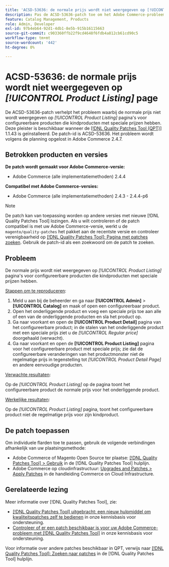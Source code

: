 ```yaml
---
title: 'ACSD-53636: de normale prijs wordt niet weergegeven op [!UICONTROL Product Listing] page'
description: Pas de ACSD-53636-patch toe om het Adobe Commerce-probleem op te lossen waarbij de normale prijs niet wordt weergegeven op *[!UICONTROL Product Listing]* pagina's voor configureerbare producten die kindproducten met speciale prijzen hebben.
feature: Catalog Management, Products
role: Admin, Developer
exl-id: 97b4eb64-92d1-4db1-8e5b-915b16115663
source-git-commit: c903360ffb22f9cd4648f6fdb4a812cb61cd90c5
workflow-type: tm+mt
source-wordcount: '442'
ht-degree: 0%

---
```


# ACSD-53636: de normale prijs wordt niet weergegeven op *[!UICONTROL Product Listing]* page

De ACSD-53636-patch verhelpt het probleem waarbij de normale prijs niet wordt weergegeven op *[!UICONTROL Product Listing]* pagina&#39;s voor configureerbare producten die kindproducten met speciale prijzen hebben. Deze pleister is beschikbaar wanneer de [[!DNL Quality Patches Tool (QPT)]](/help/announcements/adobe-commerce-announcements/magento-quality-patches-released-new-tool-to-self-serve-quality-patches.md) 1.1.43 is geïnstalleerd. De patch-id is ACSD-53636. Het probleem wordt volgens de planning opgelost in Adobe Commerce 2.4.7.

## Betrokken producten en versies

**De patch wordt gemaakt voor Adobe Commerce-versie:**

* Adobe Commerce (alle implementatiemethoden) 2.4.4

**Compatibel met Adobe Commerce-versies:**

* Adobe Commerce (alle implementatiemethoden) 2.4.3 - 2.4.4-p6

>[!NOTE]
>
>De patch kan van toepassing worden op andere versies met nieuwe [!DNL Quality Patches Tool] lozingen. Als u wilt controleren of de patch compatibel is met uw Adobe Commerce-versie, werkt u de `magento/quality-patches` het pakket aan de recentste versie en controleer verenigbaarheid op [[!DNL Quality Patches Tool]: Pagina met patches zoeken](https://experienceleague.adobe.com/tools/commerce-quality-patches/index.html). Gebruik de patch-id als een zoekwoord om de patch te zoeken.

## Probleem

De normale prijs wordt niet weergegeven op *[!UICONTROL Product Listing]* pagina&#39;s voor configureerbare producten die kindproducten met speciale prijzen hebben.

<u>Stappen om te reproduceren</u>:

1. Meld u aan bij de beheerder en ga naar **[!UICONTROL Admin]** > **[!UICONTROL Catalog]** en maak of open een configureerbaar product.
2. Open het onderliggende product en voeg een speciale prijs toe aan alle of een van de onderliggende producten en sla het product op.
3. Ga naar voorkant en open de **[!UICONTROL Product Detail]** pagina van het configureerbare product; in de stalen van het onderliggende product met een speciale prijs ziet u de *[!UICONTROL Regular price]* doorgehaald (verwacht).
4. Ga naar voorkant en open de **[!UICONTROL Product Listing]** pagina voor het configureerbare product met speciale prijs; zie dat de configureerbare veranderingen van het productmonster niet de regelmatige prijs in tegenstelling tot *[!UICONTROL Product Detail Page]* en andere eenvoudige producten.

<u>Verwachte resultaten</u>:

Op de *[!UICONTROL Product Listing]* op de pagina toont het configureerbare product de normale prijs voor het onderliggende product.

<u>Werkelijke resultaten</u>:

Op de *[!UICONTROL Product Listing]* pagina, toont het configureerbare product niet de regelmatige prijs voor zijn kindproduct.

## De patch toepassen

Om individuele flarden toe te passen, gebruik de volgende verbindingen afhankelijk van uw plaatsingsmethode:

* Adobe Commerce of Magento Open Source ter plaatse: [[!DNL Quality Patches Tool] > Gebruik](https://experienceleague.adobe.com/docs/commerce-operations/tools/quality-patches-tool/usage.html) in de [!DNL Quality Patches Tool] hulplijn.
* Adobe Commerce op cloudinfrastructuur: [Upgrades and Patches > Apply Patches](https://experienceleague.adobe.com/docs/commerce-cloud-service/user-guide/develop/upgrade/apply-patches.html) in de handleiding Commerce on Cloud Infrastructure.

## Gerelateerde lezing

Meer informatie over [!DNL Quality Patches Tool], zie:

* [[!DNL Quality Patches Tool] uitgebracht: een nieuw hulpmiddel om kwaliteitspatches zelf te bedienen](/help/announcements/adobe-commerce-announcements/magento-quality-patches-released-new-tool-to-self-serve-quality-patches.md) in onze kennisbasis voor ondersteuning.
* [Controleer of er een patch beschikbaar is voor uw Adobe Commerce-probleem met [!DNL Quality Patches Tool]](/help/support-tools/patches-available-in-qpt-tool/check-patch-for-magento-issue-with-magento-quality-patches.md) in onze kennisbasis voor ondersteuning.

Voor informatie over andere patches beschikbaar in QPT, verwijs naar [[!DNL Quality Patches Tool]: Zoeken naar patches](https://experienceleague.adobe.com/tools/commerce-quality-patches/index.html) in de [!DNL Quality Patches Tool] hulplijn.
